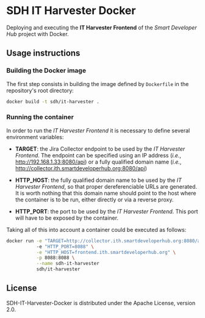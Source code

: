 # SDH IT Harvester Docker

Deploying and executing the __IT Harvester Frontend__ of the *Smart Developer Hub* project with Docker.

## Usage instructions

### Building the Docker image

The first step consists in building the image defined by `Dockerfile` in the repository's root directory:

```bash
docker build -t sdh/it-harvester .
```

### Running the container

In order to run the *IT Harvester Frontend* it is necessary to define several environment variables:

* __TARGET__: the Jira Collector endpoint to be used by the *IT Harvester Frontend*. The endpoint can be specified using an IP address (*i.e.*, http://192.168.1.33:8080/api) or a fully qualified domain name (*i.e.*,
http://collector.ith.smartdeveloperhub.org:8080/api)

* __HTTP_HOST__: the fully qualified domain name to be used by the *IT Harvester Frontend*, so that proper dereferenciable URLs are generated. It is worth nothing that this domain name should point to the host where the container is to be run, either directly or via a reverse proxy.

* __HTTP_PORT__: the port to be used by the *IT Harvester Frontend*. This port will have to be exposed by the container. 

Taking all of this into account a container could be executed as follows:

```bash
docker run -e "TARGET=http://collector.ith.smartdeveloperhub.org:8080/api" \ 
           -e "HTTP_PORT=8088" \
           -e "HTTP_HOST=frontend.ith.smartdeveloperhub.org" \
           -p 8088:8088 \
           --name sdh-it-harvester 
           sdh/it-harvester
```

## License

SDH-IT-Harvester-Docker is distributed under the Apache License, version 2.0.